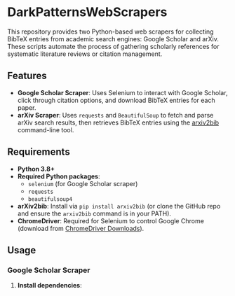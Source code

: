 # DarkPatternsWebScrapers

This repository provides two Python-based web scrapers for collecting BibTeX entries from academic search engines: Google Scholar and arXiv. These scripts automate the process of gathering scholarly references for systematic literature reviews or citation management.

## Features

- **Google Scholar Scraper**: Uses Selenium to interact with Google Scholar, click through citation options, and download BibTeX entries for each paper.
- **arXiv Scraper**: Uses `requests` and `BeautifulSoup` to fetch and parse arXiv search results, then retrieves BibTeX entries using the [arxiv2bib](https://github.com/nathangrigg/arxiv2bib) command-line tool.

## Requirements

- **Python 3.8+**
- **Required Python packages**:
  - `selenium` (for Google Scholar scraper)
  - `requests`
  - `beautifulsoup4`
- **arXiv2bib**: Install via `pip install arxiv2bib` (or clone the GitHub repo and ensure the `arxiv2bib` command is in your PATH).
- **ChromeDriver**: Required for Selenium to control Google Chrome (download from [ChromeDriver Downloads](https://chromedriver.chromium.org/downloads)).

## Usage

### Google Scholar Scraper

1. **Install dependencies**:
